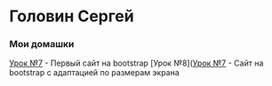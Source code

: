 # Головин Сергей
### Мои домашки 

[Урок №7](https://gsa21076.github.io/project%207/src/ "Bootstrap") - Первый сайт на bootstrap
[Урок №8]([Урок №7](https://gsa21076.github.io/project%207/src/ "Bootstrap") - Сайт на bootstrap с адаптацией по размерам экрана


